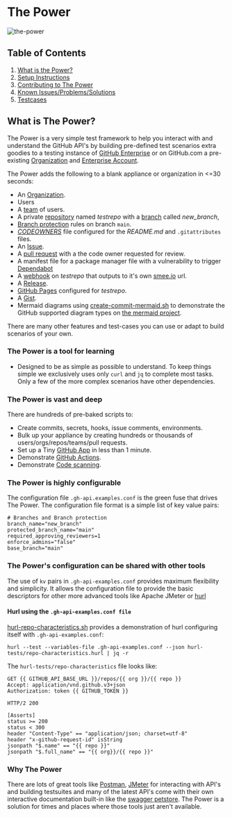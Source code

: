 # The Power

![the-power](https://github.com/gm3dmo/the-power/actions/workflows/the-power.yml/badge.svg)


## Table of Contents

1. [What is the Power?](#what-is-the-power)
2. [Setup Instructions](docs/setup.md)
3. [Contributing to The Power](CONTRIBUTING.md)
4. [Known Issues/Problems/Solutions](docs/known-issues.md)
5. [Testcases](docs/testcases.md)

## What is The Power?
The Power is a very simple test framework to help you interact with and understand the GitHub API's by building pre-defined test scenarios extra goodies to a testing instance of [GitHub Enterprise](https://docs.github.com/en/enterprise-server@3.5/admin/overview/about-github-enterprise-server) or on GitHub.com a pre-existing [Organization](https://docs.github.com/en/organizations/collaborating-with-groups-in-organizations/about-organizations) and [Enterprise Account](https://docs.github.com/en/get-started/onboarding/getting-started-with-github-enterprise-cloud).

The Power adds the following to a blank appliance or organization in <=30 seconds:

* An [Organization](https://docs.github.com/en/organizations/collaborating-with-groups-in-organizations/about-organizations).
* Users
* A [team](https://docs.github.com/en/github/setting-up-and-managing-organizations-and-teams/about-teams) of users.
* A private [repository](https://docs.github.com/en/repositories) named *testrepo* with a [branch](https://docs.github.com/en/github/collaborating-with-issues-and-pull-requests/creating-and-deleting-branches-within-your-repository) called *new_branch*,
* [Branch protection](https://docs.github.com/en/github/administering-a-repository/about-protected-branches) rules on branch `main`.
* [*CODEOWNERS*](https://docs.github.com/en/github/creating-cloning-and-archiving-repositories/about-code-owners) file configured for the *README.md* and `.gitattributes` files.
* An [Issue](https://github.com/features/issues).
* A [pull request](https://docs.github.com/en/github/collaborating-with-issues-and-pull-requests/about-pull-requests) with a the code owner requested for review. 
* A manifest file for a package manager file with a vulnerability to trigger [Dependabot](https://docs.github.com/en/code-security/dependabot)
* A [webhook](https://docs.github.com/en/developers/webhooks-and-events/about-webhooks) on *testrepo* that outputs to it's own [smee.io](https://smee.io) url.
* A [Release](https://docs.github.com/en/github/administering-a-repository/managing-releases-in-a-repository).
* [GitHub Pages](https://docs.github.com/en/pages) configured for *testrepo*.
* A [Gist](https://docs.github.com/en/github/writing-on-github/creating-gists).
* Mermaid diagrams using [create-commit-mermaid.sh](create-commit-mermaid.sh) to demonstrate the GitHub supported diagram types on [the mermaid project](https://mermaid-js.github.io/mermaid/#/n00b-gettingStarted).

There are many other features and test-cases you can use or adapt to build scenarios of your own.

### The Power is a tool for learning
- Designed to be as simple as possible to understand. To keep things simple we exclusively uses only `curl` and `jq` to complete most tasks. Only a few of the more complex scenarios have other dependencies.

### The Power is vast and deep
There are hundreds of pre-baked scripts to:

* Create commits, secrets, hooks, issue comments, environments.
* Bulk up your appliance by creating hundreds or thousands of users/orgs/repos/teams/pull requests.
* Set up a Tiny [GitHub App](https://docs.github.com/en/developers/apps/getting-started-with-apps/about-apps) in less than 1 minute.
* Demonstrate [GitHub Actions](https://docs.github.com/en/actions).
* Demonstrate [Code scanning](https://docs.github.com/en/code-security/code-scanning/automatically-scanning-your-code-for-vulnerabilities-and-errors/about-code-scanning).

### The Power is highly configurable
The configuration file `.gh-api.examples.conf` is the green fuse that drives The Power. The configuration file format is a simple list of key value pairs:

```
# Branches and Branch protection
branch_name="new_branch"
protected_branch_name="main"
required_approving_reviewers=1
enforce_admins="false"
base_branch="main"
```

### The Power's configuration can be shared with other tools
The use of `kv` pairs in `.gh-api-examples.conf` provides maximum flexibility and simplicity. It allows the configuration file to provide the basic descriptors for other more advanced tools like Apache JMeter or [hurl](https://hurl.dev/)

#### Hurl using the `.gh-api-examples.conf file`
[hurl-repo-characteristics.sh](https://github.com/gm3dmo/the-power/blob/main/hurl-repo-characteristics.sh) provides a demonstration of hurl configuring itself with `.gh-api-examples.conf`: 

```
hurl --test --variables-file .gh-api-examples.conf --json hurl-tests/repo-characteristics.hurl | jq -r
```
The `hurl-tests/repo-characteristics` file looks like:

```
GET {{ GITHUB_API_BASE_URL }}/repos/{{ org }}/{{ repo }}
Accept: application/vnd.github.v3+json
Authorization: token {{ GITHUB_TOKEN }}

HTTP/2 200

[Asserts]
status >= 200
status < 300
header "Content-Type" == "application/json; charset=utf-8"
header "x-github-request-id" isString
jsonpath "$.name" == "{{ repo }}"
jsonpath "$.full_name" == "{{ org}}/{{ repo }}"
```

### Why The Power
There are lots of great tools like [Postman](https://www.postman.com/), [JMeter](https://jmeter.apache.org/) for interacting with API's and building testsuites and many of the latest API's come with their own interactive documentation built-in like the [swagger petstore](https://petstore.swagger.io/). The Power is a solution for times and places where those tools just aren't available. 
